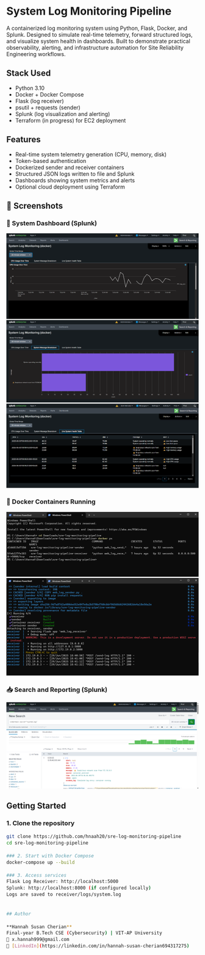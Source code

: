 # System Log Monitoring Pipeline

A containerized log monitoring system using Python, Flask, Docker, and Splunk. Designed to simulate real-time telemetry, forward structured logs, and visualize system health in dashboards. Built to demonstrate practical observability, alerting, and infrastructure automation for Site Reliability Engineering workflows.

## Stack Used

- Python 3.10
- Docker + Docker Compose
- Flask (log receiver)
- psutil + requests (sender)
- Splunk (log visualization and alerting)
- Terraform (in progress) for EC2 deployment

## Features

- Real-time system telemetry generation (CPU, memory, disk)
- Token-based authentication
- Dockerized sender and receiver containers
- Structured JSON logs written to file and Splunk
- Dashboards showing system metrics and alerts
- Optional cloud deployment using Terraform
  
## 🧪 Screenshots

### 🎯 System Dashboard (Splunk)
![CPU over Time](splunk_screenshots/cpu_usage.png)
![System Message Breakdown](splunk_screenshots/sys_msg_breakdown.png)
![System Health Table](splunk_screenshots/sys_health.png)

### 🐳 Docker Containers Running
![Docker ps output](splunk_screenshots/docker_ps.png)
![Docker logs](splunk_screenshots/docker_logs.png)

### 📥 Search and Reporting (Splunk)
![Splunk Searching](splunk_screenshots/splunk_search.png)

## Getting Started

### 1. Clone the repository
```bash
git clone https://github.com/hnaah20/sre-log-monitoring-pipeline
cd sre-log-monitoring-pipeline

### 2. Start with Docker Compose
docker-compose up --build

### 3. Access services
Flask Log Receiver: http://localhost:5000
Splunk: http://localhost:8000 (if configured locally)
Logs are saved to receiver/logs/system.log


## Author

**Hannah Susan Cherian**  
Final-year B.Tech CSE (Cybersecurity) | VIT-AP University  
📧 x.hannah999@gmail.com  
🔗 [LinkedIn](https://linkedin.com/in/hannah-susan-cherian694317275)


